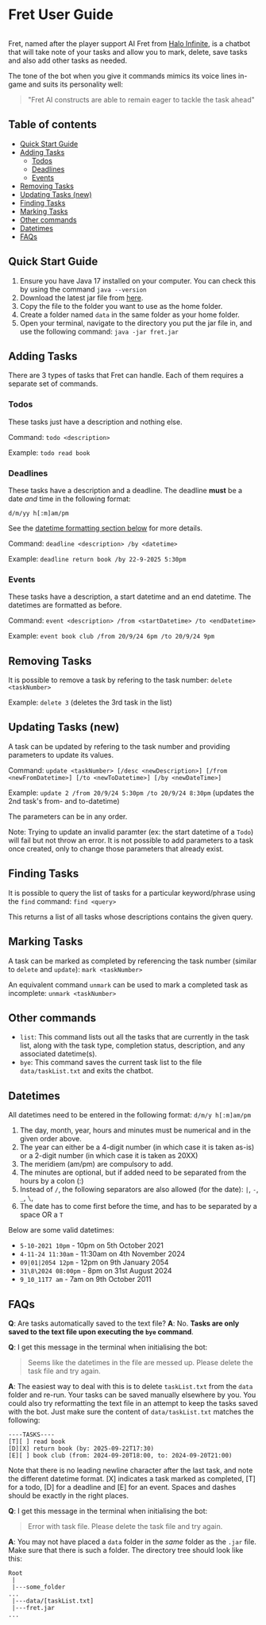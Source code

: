 # Fret User Guide

<img src=''>

Fret, named after the player support AI Fret from [Halo Infinite](https://www.halopedia.org/FRET), is a chatbot that will take note of your tasks and allow you to mark, delete, save tasks and also add other tasks as needed.

The tone of the bot when you give it commands mimics its voice lines in-game and suits its personality well:
> "Fret AI constructs are able to remain eager to tackle the task ahead"

## Table of contents
 * [Quick Start Guide](#quick-start-guide)
 * [Adding Tasks](#adding-tasks)
    * [Todos](#todos)
    * [Deadlines](#deadlines)
    * [Events](#events)
 * [Removing Tasks](#removing-tasks)
 * [Updating Tasks (new)](#updating-tasks-new)
 * [Finding Tasks](#finding-tasks)
 * [Marking Tasks](#marking-tasks)
 * [Other commands](#other-commands)
 * [Datetimes](#datetimes)
 * [FAQs](#faqs)

## Quick Start Guide
1. Ensure you have Java 17 installed on your computer. You can check this by using the command `java --version`
2. Download the latest jar file from [here]().
3. Copy the file to the folder you want to use as the home folder.
4. Create a folder named `data` in the same folder as your home folder.
5. Open your terminal, navigate to the directory you put the jar file in, and use the following command: `java -jar fret.jar`

## Adding Tasks

There are 3 types of tasks that Fret can handle. Each of them requires a separate set of commands.

### Todos
These tasks just have a description and nothing else.

Command: `todo <description>`

Example: `todo read book`

### Deadlines
These tasks have a description and a deadline. The deadline **must** be a date _and_ time in the following format:

`d/m/yy h[:m]am/pm`

See the [datetime formatting section below](#datetimes) for more details.

Command: `deadline <description> /by <datetime>`

Example: `deadline return book /by 22-9-2025 5:30pm`

### Events
These tasks have a description, a start datetime and an end datetime. The datetimes are formatted as before.

Command: `event <description> /from <startDatetime> /to <endDatetime>`

Example: `event book club /from 20/9/24 6pm /to 20/9/24 9pm`

## Removing Tasks
It is possible to remove a task by refering to the task number: `delete <taskNumber>`

Example: `delete 3` (deletes the 3rd task in the list)

## Updating Tasks (new)
A task can be updated by refering to the task number and providing parameters to update its values.

Command: `update <taskNumber> [/desc <newDescription>] [/from <newFromDatetime>] [/to <newToDatetime>] [/by <newDateTime>]`

Example: `update 2 /from 20/9/24 5:30pm /to 20/9/24 8:30pm` (updates the 2nd task's from- and to-datetime)

The parameters can be in any order.

Note: Trying to update an invalid paramter (ex: the start datetime of a `Todo`) will fail but not throw an error. It is not possible to add parameters to a task once created, only to change those parameters that already exist.

## Finding Tasks
It is possible to query the list of tasks for a particular keyword/phrase using the `find` command: `find <query>`

This returns a list of all tasks whose descriptions contains the given query.

## Marking Tasks
A task can be marked as completed by referencing the task number (similar to `delete` and `update`): `mark <taskNumber>`

An equivalent command `unmark` can be used to mark a completed task as incomplete: `unmark <taskNumber>`

## Other commands
 * `list`: This command lists out all the tasks that are currently in the task list, along with the task type, completion status, description, and any associated datetime(s).
 * `bye`: This command saves the current task list to the file `data/taskList.txt` and exits the chatbot.

## Datetimes
All datetimes need to be entered in the following format:
`d/m/y h[:m]am/pm`

1. The day, month, year, hours and minutes must be numerical and in the given order above.
2. The year can either be a 4-digit number (in which case it is taken as-is) or a 2-digit number (in which case it is taken as 20XX)
3. The meridiem (am/pm) are compulsory to add.
4. The minutes are optional, but if added need to be separated from the hours by a colon (:)
5. Instead of `/`, the following separators are also allowed (for the date): `|`, `-`, `_`, `\`, ` `
6. The date has to come first before the time, and has to be separated by a space OR a `T`

Below are some valid datetimes:
 * `5-10-2021 10pm` - 10pm on 5th October 2021
 * `4-11-24 11:30am` - 11:30am on 4th November 2024
 * `09|01|2054 12pm` - 12pm on 9th January 2054
 * `31\8\2024 08:00pm` - 8pm on 31st August 2024
 * `9_10_11T7 am` - 7am on 9th October 2011


## FAQs
**Q**: Are tasks automatically saved to the text file?
**A**: No. **Tasks are only saved to the text file upon executing the `bye` command**.

**Q**: I get this message in the terminal when initialising the bot:
> Seems like the datetimes in the file are messed up. Please delete the task file and try again.

**A**: The easiest way to deal with this is to delete `taskList.txt` from the `data` folder and re-run. Your tasks can be saved manually elsewhere by you. You could also try reformatting the text file in an attempt to keep the tasks saved with the bot. Just make sure the content of `data/taskList.txt` matches the following:
```
----TASKS----
[T][ ] read book
[D][X] return book (by: 2025-09-22T17:30)
[E][ ] book club (from: 2024-09-20T18:00, to: 2024-09-20T21:00)
```
Note that there is no leading newline character after the last task, and note the different datetime format. [X] indicates a task marked as completed, [T] for a todo, [D] for a deadline and [E] for an event. Spaces and dashes should be exactly in the right places.

**Q**: I get this message in the terminal when initialising the bot:
> Error with task file. Please delete the task file and try again.

**A**: You may not have placed a `data` folder in the _same_ folder as the `.jar` file. Make sure that there is such a folder. The directory tree should look like this:
```
Root
 |
 |---some_folder
...
 |---data/[taskList.txt]
 |---fret.jar
...
```